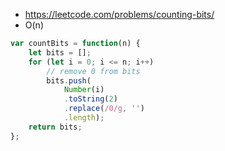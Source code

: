 - https://leetcode.com/problems/counting-bits/
- O(n)

```js
var countBits = function(n) {
    let bits = [];
    for (let i = 0; i <= n; i++)
        // remove 0 from bits
        bits.push(
            Number(i)
            .toString(2)
            .replace(/0/g, '')
            .length);
    return bits;    
};

```